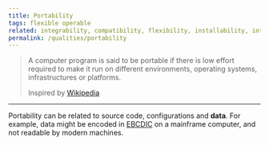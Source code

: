```yaml
---
title: Portability
tags: flexible operable 
related: integrability, compatibility, flexibility, installability, interoperability, maintainability, configurability, replaceability
permalink: /qualities/portability
---
```


>A computer program is said to be portable if there is low effort required to make it run on different environments, operating systems, infrastructures or platforms.
>
>Inspired by [Wikipedia](https://en.wikipedia.org/wiki/Software_portability)

<hr class="with-no-margin"/>

Portability can be related to source code, configurations and **data**.
For example, data might be encoded in [EBCDIC](https://en.wikipedia.org/wiki/EBCDIC) on a mainframe computer, and not readable by modern machines.
